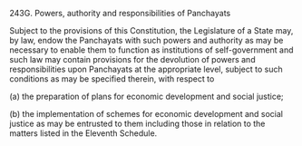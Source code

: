 243G. Powers, authority and responsibilities of Panchayats

Subject to the provisions of this Constitution, the Legislature of a State may, by law, endow the Panchayats with such powers and authority as may be necessary to enable them to function as institutions of self-government and such law may contain provisions for the devolution of powers and responsibilities upon Panchayats at the appropriate level, subject to such conditions as may be specified therein, with respect to

(a) the preparation of plans for economic development and social justice;

(b) the implementation of schemes for economic development and social justice as may be entrusted to them including those in relation to the matters listed in the Eleventh Schedule.

